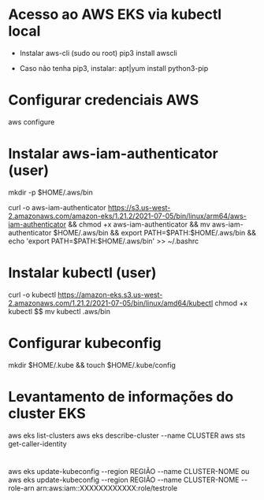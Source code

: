 # Acesso ao AWS EKS via kubectl local

- Instalar aws-cli (sudo ou root)
pip3 install awscli

- Caso não tenha pip3, instalar:
apt|yum install python3-pip

# Configurar credenciais AWS

aws configure

# Instalar aws-iam-authenticator (user)

mkdir -p $HOME/.aws/bin

curl -o aws-iam-authenticator https://s3.us-west-2.amazonaws.com/amazon-eks/1.21.2/2021-07-05/bin/linux/arm64/aws-iam-authenticator && chmod +x aws-iam-authenticator && mv aws-iam-authenticator $HOME/.aws/bin && export PATH=$PATH:$HOME/.aws/bin && echo 'export PATH=$PATH:$HOME/.aws/bin' >> ~/.bashrc

# Instalar kubectl (user)

curl -o kubectl https://amazon-eks.s3.us-west-2.amazonaws.com/1.21.2/2021-07-05/bin/linux/amd64/kubectl
chmod +x kubectl $$ mv kubectl .aws/bin

# Configurar kubeconfig
mkdir $HOME/.kube && touch $HOME/.kube/config

# Levantamento de informações do cluster EKS

aws eks list-clusters
aws eks describe-cluster --name CLUSTER
aws sts get-caller-identity

# 
aws eks update-kubeconfig --region REGIÃO --name CLUSTER-NOME
ou
aws eks update-kubeconfig --region REGIÃO --name CLUSTER-NOME --role-arn arn:aws:iam::XXXXXXXXXXXX:role/testrole
